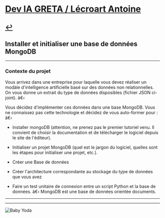 # [Dev IA GRETA / Lécroart Antoine](https://github.com/Dev-IA-2024/antoine.lecroart)

[↩️](..)
---

## Installer et initialiser une base de données MongoDB

---

### Contexte du projet

Vous arrivez dans une entreprise pour laquelle vous devez réaliser un modàle d'intelligence artificielle basé sur des données non relationnelles. On vous donne un extrait du type de données disposibles (fichier JSON ci-joint).
â€‹

Vous décidez d'implémenter ces données dans une base MongoDB. Vous ne connaissez pas cette technologie et décidez de vous auto-former pour :
â€‹

- Installer mongoDB (attention, ne prenez pas le premier tutoriel venu. Il convient de choisir la documentation et de télécharger le logiciel depuis le site de l'éditeur).

- Initialiser un projet MongoDB (quel est le jargon du logiciel, quelles sont les étapes pour initialiser une projet, etc.).

- Créer une Base de données

- Créer l'architecture correspondante au stockage du type de données que vous avez

- Faire un test unitaire de connexion entre un script Python et la base de données.
â€‹
MongoDB est une base de données orientée documents.

---
---
![Baby Yoda](https://images3.alphacoders.com/110/1108129.jpg)
